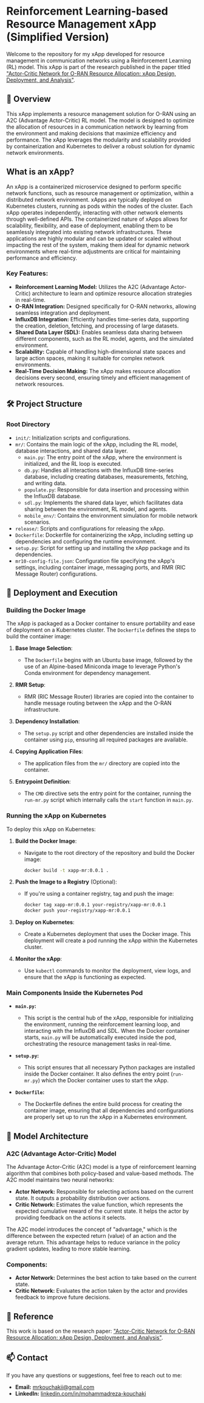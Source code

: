 # Reinforcement Learning-based Resource Management xApp (Simplified Version)

Welcome to the repository for my xApp developed for resource management in communication networks using a Reinforcement Learning (RL) model. This xApp is part of the research published in the paper titled ["Actor-Critic Network for O-RAN Resource Allocation: xApp Design, Deployment, and Analysis"](https://ieeexplore.ieee.org/abstract/document/10008713).

## 📜 Overview

This xApp implements a resource management solution for O-RAN using an A2C (Advantage Actor-Critic) RL model. The model is designed to optimize the allocation of resources in a communication network by learning from the environment and making decisions that maximize efficiency and performance. The xApp leverages the modularity and scalability provided by containerization and Kubernetes to deliver a robust solution for dynamic network environments.

## What is an xApp?

An xApp is a containerized microservice designed to perform specific network functions, such as resource management or optimization, within a distributed network environment. xApps are typically deployed on Kubernetes clusters, running as pods within the nodes of the cluster. Each xApp operates independently, interacting with other network elements through well-defined APIs. The containerized nature of xApps allows for scalability, flexibility, and ease of deployment, enabling them to be seamlessly integrated into existing network infrastructures. These applications are highly modular and can be updated or scaled without impacting the rest of the system, making them ideal for dynamic network environments where real-time adjustments are critical for maintaining performance and efficiency.

### Key Features:
- **Reinforcement Learning Model:** Utilizes the A2C (Advantage Actor-Critic) architecture to learn and optimize resource allocation strategies in real-time.
- **O-RAN Integration:** Designed specifically for O-RAN networks, allowing seamless integration and deployment.
- **InfluxDB Integration:** Efficiently handles time-series data, supporting the creation, deletion, fetching, and processing of large datasets.
- **Shared Data Layer (SDL):** Enables seamless data sharing between different components, such as the RL model, agents, and the simulated environment.
- **Scalability:** Capable of handling high-dimensional state spaces and large action spaces, making it suitable for complex network environments.
- **Real-Time Decision Making:** The xApp makes resource allocation decisions every second, ensuring timely and efficient management of network resources.

## 🛠️ Project Structure

### Root Directory

- `init/`: Initialization scripts and configurations.
- `mr/`: Contains the main logic of the xApp, including the RL model, database interactions, and shared data layer.
  - `main.py`: The entry point of the xApp, where the environment is initialized, and the RL loop is executed.
  - `db.py`: Handles all interactions with the InfluxDB time-series database, including creating databases, measurements, fetching, and writing data.
  - `populate.py`: Responsible for data insertion and processing within the InfluxDB database.
  - `sdl.py`: Implements the shared data layer, which facilitates data sharing between the environment, RL model, and agents.
  - `mobile_env/`: Contains the environment simulation for mobile network scenarios.
- `release/`: Scripts and configurations for releasing the xApp.
- `Dockerfile`: Dockerfile for containerizing the xApp, including setting up dependencies and configuring the runtime environment.
- `setup.py`: Script for setting up and installing the xApp package and its dependencies.
- `mr10-config-file.json`: Configuration file specifying the xApp's settings, including container image, messaging ports, and RMR (RIC Message Router) configurations.

## 🚀 Deployment and Execution

### Building the Docker Image

The xApp is packaged as a Docker container to ensure portability and ease of deployment on a Kubernetes cluster. The `Dockerfile` defines the steps to build the container image:

1. **Base Image Selection**:
   - The `Dockerfile` begins with an Ubuntu base image, followed by the use of an Alpine-based Miniconda image to leverage Python's Conda environment for dependency management.

2. **RMR Setup**:
   - RMR (RIC Message Router) libraries are copied into the container to handle message routing between the xApp and the O-RAN infrastructure.

3. **Dependency Installation**:
   - The `setup.py` script and other dependencies are installed inside the container using `pip`, ensuring all required packages are available.

4. **Copying Application Files**:
   - The application files from the `mr/` directory are copied into the container.

5. **Entrypoint Definition**:
   - The `CMD` directive sets the entry point for the container, running the `run-mr.py` script which internally calls the `start` function in `main.py`.

### Running the xApp on Kubernetes

To deploy this xApp on Kubernetes:

1. **Build the Docker Image**:
   - Navigate to the root directory of the repository and build the Docker image:
     ```bash
     docker build -t xapp-mr:0.0.1 .
     ```

2. **Push the Image to a Registry** (Optional):
   - If you're using a container registry, tag and push the image:
     ```bash
     docker tag xapp-mr:0.0.1 your-registry/xapp-mr:0.0.1
     docker push your-registry/xapp-mr:0.0.1
     ```

3. **Deploy on Kubernetes**:
   - Create a Kubernetes deployment that uses the Docker image. This deployment will create a pod running the xApp within the Kubernetes cluster.

4. **Monitor the xApp**:
   - Use `kubectl` commands to monitor the deployment, view logs, and ensure that the xApp is functioning as expected.

### Main Components Inside the Kubernetes Pod

- **`main.py`:** 
  - This script is the central hub of the xApp, responsible for initializing the environment, running the reinforcement learning loop, and interacting with the InfluxDB and SDL. When the Docker container starts, `main.py` will be automatically executed inside the pod, orchestrating the resource management tasks in real-time.

- **`setup.py`:**
  - This script ensures that all necessary Python packages are installed inside the Docker container. It also defines the entry point (`run-mr.py`) which the Docker container uses to start the xApp.

- **`Dockerfile`:**
  - The Dockerfile defines the entire build process for creating the container image, ensuring that all dependencies and configurations are properly set up to run the xApp in a Kubernetes environment.

## 🧠 Model Architecture

### A2C (Advantage Actor-Critic) Model

The Advantage Actor-Critic (A2C) model is a type of reinforcement learning algorithm that combines both policy-based and value-based methods. The A2C model maintains two neural networks:

- **Actor Network:** Responsible for selecting actions based on the current state. It outputs a probability distribution over actions.
- **Critic Network:** Estimates the value function, which represents the expected cumulative reward of the current state. It helps the actor by providing feedback on the actions it selects.

The A2C model introduces the concept of "advantage," which is the difference between the expected return (value) of an action and the average return. This advantage helps to reduce variance in the policy gradient updates, leading to more stable learning.

### Components:
- **Actor Network:** Determines the best action to take based on the current state.
- **Critic Network:** Evaluates the action taken by the actor and provides feedback to improve future decisions.

## 📝 Reference

This work is based on the research paper: ["Actor-Critic Network for O-RAN Resource Allocation: xApp Design, Deployment, and Analysis"](https://ieeexplore.ieee.org/abstract/document/10008713).

## 📫 Contact

If you have any questions or suggestions, feel free to reach out to me:

- **Email:** [mrkouchakii@gmail.com](mailto:mrkouchakii@gmail.com)
- **LinkedIn:** [linkedin.com/in/mohammadreza-kouchaki](https://www.linkedin.com/in/mohammadreza-kouchaki/)
